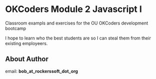 # OKCoders Module 2 Javascript I

Classroom exampls and exercises for the OU OKCoders development bootcamp

I hope to learn who the best students are so I can steal them from their existing employeers.

## About Author

email: **bob_at_rockerssoft_dot_org**